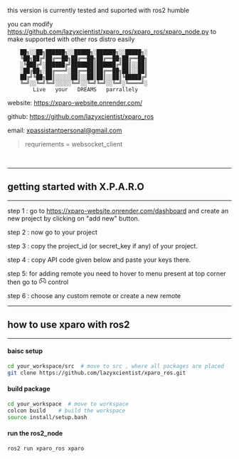 this version is currently tested and suported with ros2 humble 

you can modify https://github.com/lazyxcientist/xparo_ros/xparo_ros/xparo_node.py to make supported with other ros distro easily

```
    ██╗░░██╗██████╗░░█████╗░██████╗░░█████╗░
    ╚██╗██╔╝██╔══██╗██╔══██╗██╔══██╗██╔══██╗
    ░╚███╔╝░██████╔╝███████║██████╔╝██║░░██║
    ░██╔██╗░██╔═══╝░██╔══██║██╔══██╗██║░░██║
    ██╔╝╚██╗██║░░░░░██║░░██║██║░░██║╚█████╔╝
    ╚═╝░░╚═╝╚═╝░░░░░╚═╝░░╚═╝╚═╝░░╚═╝░╚════╝░
        Live   your   DREAMS   parrallely
```



website: https://xparo-website.onrender.com/

github: https://github.com/lazyxcientist/xparo_ros

email:   xpassistantpersonal@gmail.com


> requriements = websocket_client

<br>

-------------
## getting started with X.P.A.R.O
-------------

step 1 : go to https://xparo-website.onrender.com/dashboard and create an new project by clicking on "add new" button.

step 2 : now go to your project 

step 3 : copy the project_id (or secret_key if any) of your project. 

step 4 : copy API code given below and paste your keys there.

step 5: for adding remote you need to hover to menu present at top corner then go to <svg xmlns="http://www.w3.org/2000/svg" width="16" height="16" fill="currentColor" class="bi bi-controller" viewBox="0 0 16 16" data-darkreader-inline-fill="" style="--darkreader-inline-fill: currentColor;"><path d="M11.5 6.027a.5.5 0 1 1-1 0 .5.5 0 0 1 1 0zm-1.5 1.5a.5.5 0 1 0 0-1 .5.5 0 0 0 0 1zm2.5-.5a.5.5 0 1 1-1 0 .5.5 0 0 1 1 0zm-1.5 1.5a.5.5 0 1 0 0-1 .5.5 0 0 0 0 1zm-6.5-3h1v1h1v1h-1v1h-1v-1h-1v-1h1v-1z"></path><path d="M3.051 3.26a.5.5 0 0 1 .354-.613l1.932-.518a.5.5 0 0 1 .62.39c.655-.079 1.35-.117 2.043-.117.72 0 1.443.041 2.12.126a.5.5 0 0 1 .622-.399l1.932.518a.5.5 0 0 1 .306.729c.14.09.266.19.373.297.408.408.78 1.05 1.095 1.772.32.733.599 1.591.805 2.466.206.875.34 1.78.364 2.606.024.816-.059 1.602-.328 2.21a1.42 1.42 0 0 1-1.445.83c-.636-.067-1.115-.394-1.513-.773-.245-.232-.496-.526-.739-.808-.126-.148-.25-.292-.368-.423-.728-.804-1.597-1.527-3.224-1.527-1.627 0-2.496.723-3.224 1.527-.119.131-.242.275-.368.423-.243.282-.494.575-.739.808-.398.38-.877.706-1.513.773a1.42 1.42 0 0 1-1.445-.83c-.27-.608-.352-1.395-.329-2.21.024-.826.16-1.73.365-2.606.206-.875.486-1.733.805-2.466.315-.722.687-1.364 1.094-1.772a2.34 2.34 0 0 1 .433-.335.504.504 0 0 1-.028-.079zm2.036.412c-.877.185-1.469.443-1.733.708-.276.276-.587.783-.885 1.465a13.748 13.748 0 0 0-.748 2.295 12.351 12.351 0 0 0-.339 2.406c-.022.755.062 1.368.243 1.776a.42.42 0 0 0 .426.24c.327-.034.61-.199.929-.502.212-.202.4-.423.615-.674.133-.156.276-.323.44-.504C4.861 9.969 5.978 9.027 8 9.027s3.139.942 3.965 1.855c.164.181.307.348.44.504.214.251.403.472.615.674.318.303.601.468.929.503a.42.42 0 0 0 .426-.241c.18-.408.265-1.02.243-1.776a12.354 12.354 0 0 0-.339-2.406 13.753 13.753 0 0 0-.748-2.295c-.298-.682-.61-1.19-.885-1.465-.264-.265-.856-.523-1.733-.708-.85-.179-1.877-.27-2.913-.27-1.036 0-2.063.091-2.913.27z"></path></svg> control 


step 6 : choose any custom remote or create a new remote





-------------
## how to use xparo with ros2
-------------

#### baisc setup
```bash
cd your_workspace/src  # move to src , where all packages are placed
git clone https://github.com/lazyxcientist/xparo_ros.git
```



#### build package
```bash
cd your_workspace  # move to workspace
colcon build    # build the workspace
source install/setup.bash
```

#### run the ros2_node
```bash
ros2 run xparo_ros xparo
```

